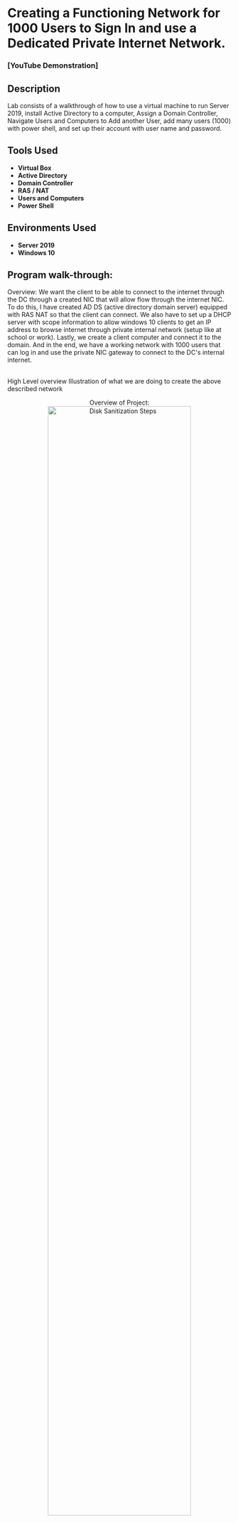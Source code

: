 <h1>Creating a Functioning Network for 1000 Users to Sign In and use a Dedicated Private Internet Network. 
</h1>

 ### [YouTube Demonstration]

<h2>Description</h2>
Lab consists of a walkthrough of how to use a virtual machine to run Server 2019, install Active Directory to a computer, Assign a Domain Controller, Navigate Users and Computers to Add another User, add many users (1000) with power shell, and set up their account with user name and password. 

<h2>Tools Used</h2>

- <b>Virtual Box</b> 
- <b>Active Directory</b>
- <b>Domain Controller</b>
- <b>RAS / NAT</b>
- <b>Users and Computers</b>
- <b>Power Shell</b>

<h2>Environments Used </h2>

- <b>Server 2019</b>
- <b>Windows 10</b>

<h2>Program walk-through:</h2>

Overview: 
We want the client to be able to connect to the internet through the DC through a created NIC that will allow flow through the internet NIC. To do this, I have created AD DS (active directory domain server) equipped with RAS NAT so that the client can connect.  We also have to set up a DHCP server with scope information to allow windows 10 clients to get an IP address to browse internet through private internal network (setup like at school or work). Lastly, we create a client computer and connect it to the domain. And in the end, we have a working network with 1000 users that can log in and use the private NIC gateway to connect to the DC's internal internet. 

<br />
High Level overview Illustration of what we are doing to create the above described network

<p align="center">
Overview of Project: <br/>
<img src="https://i.imgur.com/760MxjA.png" height="80%" width="80%" alt="Disk Sanitization Steps"/>
<br />

Step 1: 
downloaded Virtual Box, Windows 10 ISO, and server 2019 from free websites 

Step 2: 
Used Virtual Box to install Server 2019
Password: Password1 

Step 3: 
Set up Network Interface Controller for internal setup

<img src="https://i.imgur.com/JWrNkDf.png" height="80%" width="80%" alt="Disk Sanitization Steps"/>

Step 4: 
Set up Internal NIC by changing name to “Internal” , and assigning IP address 
Network>change adapter options>renamed unassigned network
R click on Internal NIC>properties>IPv4>properties>set IP as 172.16.0.1 and subnet mask 255.255.255.0 and DSN the same as IP 

<img src="https://i.imgur.com/xWtwPuX.png" height="80%" width="80%" alt="Disk Sanitization Steps"/>


Step 5: 
Renamed computer as Domain Controller 
Settings>about this pc>rename PC>restart PC

Step 6: 
Create active directory domain services: 
FQDN: mydomain.com
Server Manager>add roles and features> Active Directory Domain Services> Install >Promote this server to a Domain Controller >add new forest>mydomain.com Password1> NETBIOS domain name: mydomain> installed Active Directory>restart system 
<img src="https://i.imgur.com/SmMqRLn.png" height="80%" width="80%" alt="Disk Sanitization Steps"/>

Step 7: Use Active Directory Users and Computers to create an organizational unit to put admin account in, then create a new user for admin, assign user as an admin, logout, and log back in as the admin
 
Windows Administrative tools> Active Directory Users and Computers> Right click mydomain.com>new>Organizational unit> “Admins” > Right click admins>New>User > a-jvandine Password1> R click the new user> member properties >add> “domain admins”>apply >logout>log back in using other user and use the new account name and password just created above to sign back in



<img src="https://i.imgur.com/wszgDLk.png" height="80%" width="80%" alt="Disk Sanitization Steps"/>


Step 8: Install RAS/NAT on domain controller so that other users can access internet through the domain controller

Server Manager>add roles and features> remote access> install routing and direct access and VPN> install 
Server Manager> tools> routing and remote access > R click DC > configure and enable> NAT allow internal clients to connect to the internet using one internal IP address> Select the public network interface that has internet that can be sourced to internal users> finish 

<img src="https://i.imgur.com/g9zpYNd.png" height="80%" width="80%" alt="Disk Sanitization Steps"/>


Step 9: Set up DHCP server with scope information to allow windows 10 clients to get an IP address to browse internet through private internal network (setup like at school or work) 

Server Manager>add roles and features>DHCP>Install
Server Manager>tools>DHCP> R click IPv4> new scope> 172.16.0.100-200> add IP address from domain controller to be used by clients as 172.16.0.1 >finish

Under DHCP, refresh the domain control server DHCP with R click Authorize and then R click and refresh > the IPv4 and 6 servers are now online and display green. 
DNS is now set up

<img src="https://i.imgur.com/v8rB4Ef.png" height="80%" width="80%" alt="Disk Sanitization Steps"/>


Step 10: Create 1000 users using power shell to show the power of understanding scripts 

Powershell ISE ran as administrator > open>find script taken from online course to create users> 

type set-executionpolicy unrestricted> cd C:\users\a-jvandine\Desktop\AD_PS-master>ls> push play> run once > power shell creates the 1000 users 

<img src="https://i.imgur.com/w2A9wop.png" height="80%" width="80%" alt="Disk Sanitization Steps"/>

<img src="https://i.imgur.com/t8aTuva.png" height="80%" width="80%" alt="Disk Sanitization Steps"/>




Step 11: create client computer and connect it to the domain 

Load windows 10 ISO into virtual box>settings>adapter 1 set to internal network instead of NAT>install windows 10 on Virtual Box> command ipconfig /all >verify internet connection through NAT direct controller by pinging google and seeing if a response happens. 

rename pc and check in the DC if a new lease has been created for user1

Windows 10 VM: system>rename this pc>name client 1 and join mydomain.com

navigate back to VM with the DC: under DHCP click on IPv4>address leases> see that there is one lease with the new name you have given to the windows 10 client. Success. 


<img src="https://i.imgur.com/4lV2OsJ.png" height="80%" width="80%" alt="Disk Sanitization Steps"/>

<img src="https://i.imgur.com/FmkXI5W.png" height="80%" width="80%" alt="Disk Sanitization Steps"/>

This process has successfully achieved the goal of allowing the client to sign in using an account, and to be able to connect to the internet through the DC thanks to a created NIC that allows flow through the DC internet NIC. 
Lab complete. 

